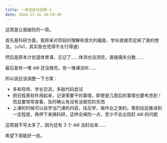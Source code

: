 ```yaml
---
title: 一周总结与回顾-3
date: 2024-11-16 20:59:49
---
```


这周是让我破防的一周。

首先是科研方面，我原来对项目的理解有很大的偏差，学长直接否定掉了我的想法。（u1s1，其实我也觉得不太行得通）

然后是原本计划退体育课，忘记了……体测也没测完，直接痛失分数……

最后是有一堆 ddl 还没做完，有一堆课没听……

所以说应该调整一下方案：

- 多和导师、学长交流，多敲代码尝试
- 把日程表软件用起来，记录需要干的事情，即使是几周后的事情也要考虑到！而且要常常查看，及时确认有没有没做完的东西
- 上课的时候可以自学当门课的内容，往后学，做作业之类的。等到往前推进到一定程度，再停下来搞科研，这样会保险一点，至少不会出现赶 ddl 的问题

这周就不写太多了，因为还有 3 个 ddl 没赶出来……

希望下周能好一些。
